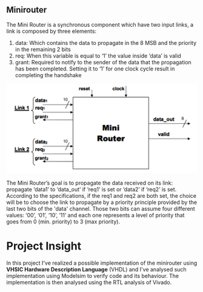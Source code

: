 ## Minirouter
The Mini Router is a synchronous component which have two input links, a link is composed by three elements:
1. data: Which contains the data to propagate in the 8 MSB and the priority in the remaining 2 bits  
2. req: When this variable is equal to ‘1’ the value inside ‘data’ is valid  
3. grant: Required to notify to the sender of the data that the propagation has been completed. Setting it to ‘1’ for one clock cycle result in completing the handshake  

![alt text](Minirouter-scheme.png "Minirouter scheme")  

The Mini Router’s goal is to propagate the data received on its link: propagate ‘data1’ to ‘data_out’ if ‘req1’ is set or ‘data2’ if ‘req2’ is set.  
According to the specifications, if the req1 and req2 are both set, the choice will be to choose the link to propagate by a priority principle provided by the last two bits of the 'data' channel. Those two bits can assume four different values: ‘00’, ‘01’, ‘10’, ’11’ and each one represents a level of priority that goes from 0 (min. priority) to 3 (max priority).

# Project Insight
In this project I've realized a possible implementation of the minirouter using **VHSIC Hardware Description Language** (VHDL) and I've analysed such implementation using Modelsim to verify code and its behaviour.
The implementation is then analysed using the RTL analysis of Vivado.